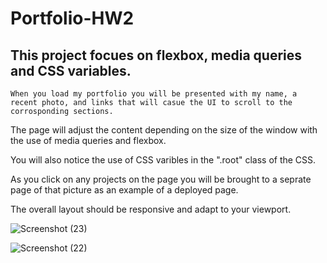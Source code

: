 # Portfolio-HW2

## This project focues on flexbox, media queries and CSS variables.
    When you load my portfolio you will be presented with my name, a recent photo, and links that will casue the UI to scroll to the corrosponding sections. 
The page will adjust the content depending on the size of the window with the use of media queries and flexbox. 

You will also notice the use of CSS varibles in the ".root" class of the CSS. 

As you click on any projects on the page you will be brought to a seprate page of that picture as an example of a deployed page. 

The overall layout should be responsive and adapt to your viewport.


![Screenshot (23)](https://user-images.githubusercontent.com/79488120/114306450-0b526880-9aaa-11eb-965d-c66b000ea666.png)

![Screenshot (22)](https://user-images.githubusercontent.com/79488120/114306516-186f5780-9aaa-11eb-8a03-a9130821ae4c.png)